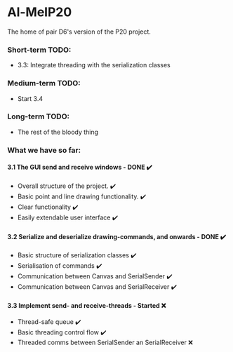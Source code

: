 # Al-MelP20
The home of pair D6's version of the P20 project.
### Short-term TODO:
- 3.3: Integrate threading with the serialization classes
### Medium-term TODO:
- Start 3.4
### Long-term TODO:
- The rest of the bloody thing
### What we have so far:
#### 3.1 The GUI send and receive windows - DONE ✔️
- Overall structure of the project. ✔️
- Basic point and line drawing functionality. ✔️
- Clear functionality ✔️
- Easily extendable user interface ✔️
#### 3.2 Serialize and deserialize drawing-commands, and onwards - DONE ✔️
- Basic structure of serialization classes ✔️
- Serialisation of commands ✔️
- Communication between Canvas and SerialSender ✔️
- Communication between Canvas and SerialReceiver ✔️
#### 3.3 Implement send- and receive-threads - Started ❌
- Thread-safe queue ✔️
- Basic threading control flow ✔️
- Threaded comms between SerialSender an SerialReceiver ❌
